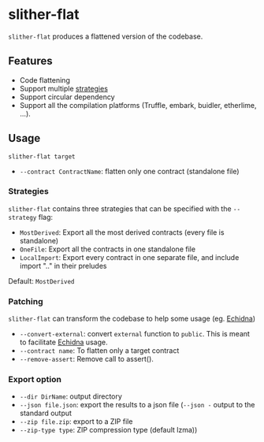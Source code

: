 # slither-flat

`slither-flat` produces a flattened version of the codebase.

## Features

- Code flattening
- Support multiple [strategies](#strategies)
- Support circular dependency
- Support all the compilation platforms (Truffle, embark, buidler, etherlime, ...).

## Usage

`slither-flat target`

- `--contract ContractName`: flatten only one contract (standalone file)

### Strategies

`slither-flat` contains three strategies that can be specified with the `--strategy` flag:

- `MostDerived`: Export all the most derived contracts (every file is standalone)
- `OneFile`: Export all the contracts in one standalone file
- `LocalImport`: Export every contract in one separate file, and include import ".." in their preludes

Default: `MostDerived`

### Patching

`slither-flat` can transform the codebase to help some usage (eg. [Echidna](https://github.com/crytic/echidna))

- `--convert-external`: convert `external` function to `public`. This is meant to facilitate [Echidna](https://github.com/crytic/echidna) usage.
- `--contract name`: To flatten only a target contract
- `--remove-assert`: Remove call to assert().

### Export option

- `--dir DirName`: output directory
- `--json file.json`: export the results to a json file (`--json -` output to the standard output
- `--zip file.zip`: export to a ZIP file
- `--zip-type type`: ZIP compression type (default lzma))
